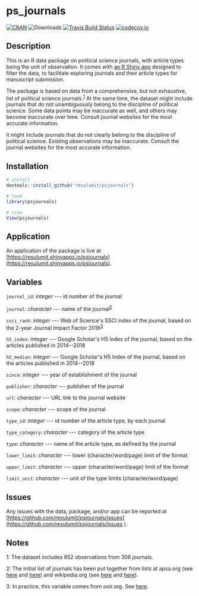 # ps_journals

[![CRAN](https://www.r-pkg.org/badges/version/psjournals)](https://cran.r-project.org/package=psjournals)
![Downloads](https://cranlogs.r-pkg.org/badges/psjournals)
[![Travis Build Status](https://travis-ci.org/resulumit/psjournals.png?branch=master)](https://travis-ci.org/resulumit/psjournals)
[![codecov.io](https://codecov.io/github/resulumit/psjournals/coverage.svg?branch=master)](https://codecov.io/github/resulumit/psjournals?branch=master)

## Description

This is an R data package on political science journals, with article types being the unit of observation. It comes with [an R Shiny app](https://resulumit.shinyapps.io/psjournals/) designed to filter the data, to facilitate exploring journals and their article types for manuscript submission.

The package is based on data from a comprehensive, but not exhaustive, list of political science journals.<sup>[1](#footnote1)</sup> At the same time, the dataset might include journals that do not unambiguously belong to the discipline of political science. Some data points may be inaccurate as well, and others may become inaccurate over time. Consult journal websites for the most accurate information.



it might include journals that do not clearly belong to the discipline of political science. Existing observations may be inaccurate. Consult the journal websites for the most accurate information.

## Installation

```R
# install
devtools::install_github("resulumit/psjournals")

# load
library(psjournals)

# view
View(psjournals)
```

## Application

An application of the package is live at [https://resulumit.shinyapps.io/psjournals](https://resulumit.shinyapps.io/psjournals).

## Variables

`journal_id`: *integer* --- id number of the journal

`journal`: *character* --- name of the journal<sup>[2](#footnote2)</sup>

`ssci_rank`: *integer* --- Web of Science's SSCI index of the journal, based on the 2-year Journal Impact Factor 2018<sup>[3](#footnote3)</sup>

`h5_index`: *integer* --- Google Scholar's H5 Index of the journal, based on the articles published in 2014--2018

`h5_median`: *integer* --- Google Scholar's H5 Index of the journal, based on the articles published in 2014--2018

`since`: *integer* --- year of establishment of the journal

`publisher`: *character* --- publisher of the journal

`url`: *character* --- URL link to the journal website

`scope`: *character* --- scope of the journal

`type_id`: *integer* --- id number of the article type, by each journal

`type_category`: *character* --- category of the article type

`type`: *character* --- name of the article type, as defined by the journal

`lower_limit`: *character* --- lower (character/word/page) limit of the format

`upper_limit`: *character* --- upper (character/word/page) limit of the format

`limit_unit`: *character* --- unit of the type limits (character/word/page)

## Issues

Any issues with the data, package, and/or app can be reported at [https://github.com/resulumit/psjournals/issues](https://github.com/resulumit/psjournals/issues ).


## Notes

<a name="footnote1">1</a>: The dataset includes 652 observations from 306 journals.

<a name="footnote2">2</a>: The initial list of journals has been put together from lists at apsa.org (see [here](https://www.apsanet.org/journals) and [here](https://www.apsanet.org/otherjournals
)) and wikipedia.org (see [here](https://en.wikipedia.org/w/index.php?title=Category:Political_science_journals&pageuntil=World+Politics#mw-pages) and [here](https://en.wikipedia.org/wiki/List_of_political_science_journals)).

<a name="footnote3">3</a>: In practice, this variable comes from ooir.org. See [here](https://ooir.org/journals.php?category=polisci).
